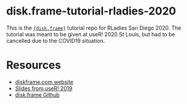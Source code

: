# disk.frame-tutorial-rladies-2020

This is the [`{disk.frame}`](https://diskframe.com) tutorial repo for RLadies San Diego 2020. The tutorial was meant to be given at useR! 2020 St Louis, but had to be cancelled due to the COVID19 situation.

# Resources

* [diskframe.com website](https://diskframe.com)
* [Slides from useR! 2019](https://www.beautiful.ai/-LgwO_sf5qrBouC0H0sG/1)
* [disk.frame Github ](https://github.com/xiaodaigh/disk.frame)
